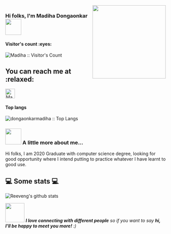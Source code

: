 <img align='right' src="https://media.giphy.com/media/ieyl9zmCjO4b4t6qoY/giphy.gif" width="230">
<h3 > Hi folks, I'm Madiha Dongaonkar <img src="https://media.giphy.com/media/vwtg8NZpMpXFG9AO1M/giphy.gif" width="50"></h3>
  
  <h4>Visitor's count :eyes:</h4>

<p><img src="https://profile-counter.glitch.me/{madihadongaonkar}/count.svg" alt="Madiha :: Visitor's Count" /></p>


<h2 >You can reach me at :relaxed:</h2>

<p >
  <a href="https://www.linkedin.com/in/madihadongaonkar/">
    <img src="https://www.vectorlogo.zone/logos/linkedin/linkedin-icon.svg" alt="Madiha's Linkedin" height="30" width="30">
  </a>
  <h4>Top langs </h4>

<p><img src="https://github-readme-stats.vercel.app/api/top-langs/?username=madihadongaonkar&langs_count=10&theme=fff&layout=compact" alt="dongaonkarmadiha :: Top Langs" /></p>
  
### <img src="https://media.giphy.com/media/VgCDAzcKvsR6OM0uWg/giphy.gif" width="50"> A little more about me... 
<p> Hi folks, I am 2020 Graduate with computer science degree, looking for good opportunity where I intend putting to practice whatever I have learnt to good use.</p>
  
<h2>💻 Some stats 💻</h2>

![Reeveng's github stats](https://github-readme-stats.vercel.app/api?username=madihadongaonkar&show_icons=true&title_color=fff&icon_color=79ff97&text_color=9f9f9f&bg_color=151515)

<img src="https://media.giphy.com/media/LnQjpWaON8nhr21vNW/giphy.gif" width="60"> <em><b>I love connecting with different people</b> so if you want to say <b>hi, I'll be happy to meet you more!</b> :)</em>



